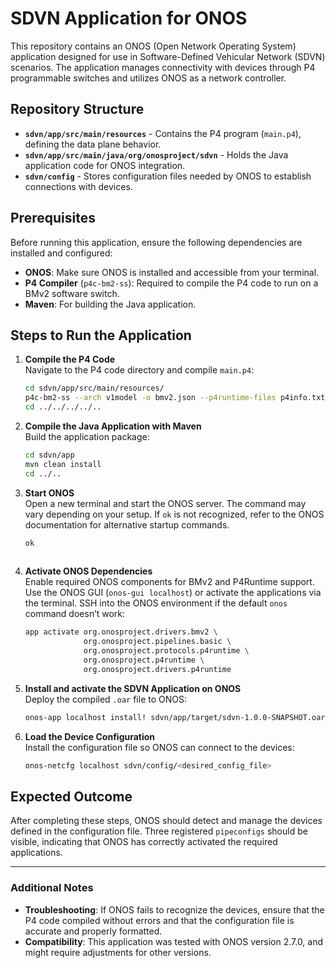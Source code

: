 # SDVN Application for ONOS

This repository contains an ONOS (Open Network Operating System) application designed for use in Software-Defined Vehicular Network (SDVN) scenarios. The application manages connectivity with devices through P4 programmable switches and utilizes ONOS as a network controller.

## Repository Structure

- **`sdvn/app/src/main/resources`** - Contains the P4 program (`main.p4`), defining the data plane behavior.
- **`sdvn/app/src/main/java/org/onosproject/sdvn`** - Holds the Java application code for ONOS integration.
- **`sdvn/config`** - Stores configuration files needed by ONOS to establish connections with devices.

## Prerequisites

Before running this application, ensure the following dependencies are installed and configured:

- **ONOS**: Make sure ONOS is installed and accessible from your terminal.
- **P4 Compiler** (`p4c-bm2-ss`): Required to compile the P4 code to run on a BMv2 software switch.
- **Maven**: For building the Java application.

## Steps to Run the Application

1. **Compile the P4 Code**  
   Navigate to the P4 code directory and compile `main.p4`:

   ```bash
   cd sdvn/app/src/main/resources/
   p4c-bm2-ss --arch v1model -o bmv2.json --p4runtime-files p4info.txt --std p4-16 main.p4
   cd ../../../../..

2. **Compile the Java Application with Maven**  
   Build the application package:

   ```bash
   cd sdvn/app
   mvn clean install
   cd ../..

3. **Start ONOS**  
   Open a new terminal and start the ONOS server. The command may vary depending on your setup. If `ok` is not recognized, refer to the ONOS documentation for alternative startup commands.

   ```bash
   ok
  
4. **Activate ONOS Dependencies**  
   Enable required ONOS components for BMv2 and P4Runtime support. Use the ONOS GUI (`onos-gui localhost`) or activate the applications via the terminal. SSH into the ONOS environment if the default `onos` command doesn’t work:

   ```bash
   app activate org.onosproject.drivers.bmv2 \
                org.onosproject.pipelines.basic \
                org.onosproject.protocols.p4runtime \
                org.onosproject.p4runtime \
                org.onosproject.drivers.p4runtime

5. **Install and activate the SDVN Application on ONOS**  
   Deploy the compiled `.oar` file to ONOS:

   ```bash
   onos-app localhost install! sdvn/app/target/sdvn-1.0.0-SNAPSHOT.oar

6. **Load the Device Configuration**  
   Install the configuration file so ONOS can connect to the devices:

   ```bash
   onos-netcfg localhost sdvn/config/<desired_config_file>

## Expected Outcome

After completing these steps, ONOS should detect and manage the devices defined in the configuration file. Three registered `pipeconfigs` should be visible, indicating that ONOS has correctly activated the required applications.

---

### Additional Notes

- **Troubleshooting**: If ONOS fails to recognize the devices, ensure that the P4 code compiled without errors and that the configuration file is accurate and properly formatted.
- **Compatibility**: This application was tested with ONOS version 2.7.0, and might require adjustments for other versions.
